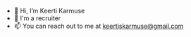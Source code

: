 - 👋 Hi, I’m Keerti Karmuse
- 👀 I'm a recruiter
- 📫 You can reach out to me at keertiskarmuse@gmail.com

<!---
keertikarmuse/keertikarmuse is a ✨ special ✨ repository because its `README.md` (this file) appears on your GitHub profile.
You can click the Preview link to take a look at your changes.
--->
